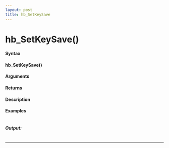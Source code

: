 ```yaml
---
layout: post
title: hb_SetKeySave
---
```


# hb_SetKeySave()


#### Syntax

#### hb_SetKeySave()

#### Arguments

#### Returns

#### Description

#### Examples

```

```

##### Output:

```

```

---